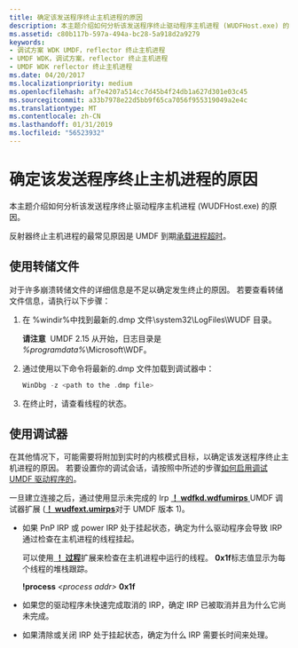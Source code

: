 ```yaml
---
title: 确定该发送程序终止主机进程的原因
description: 本主题介绍如何分析该发送程序终止驱动程序主机进程 (WUDFHost.exe) 的原因。
ms.assetid: c80b117b-597a-494a-bc28-5a918d2a9279
keywords:
- 调试方案 WDK UMDF，reflector 终止主机进程
- UMDF WDK，调试方案，reflector 终止主机进程
- UMDF WDK reflector 终止主机进程
ms.date: 04/20/2017
ms.localizationpriority: medium
ms.openlocfilehash: af7e4207a514cc7d45b4f24db1a627d301e03c45
ms.sourcegitcommit: a33b7978e22d5bb9f65ca7056f955319049a2e4c
ms.translationtype: MT
ms.contentlocale: zh-CN
ms.lasthandoff: 01/31/2019
ms.locfileid: "56523932"
---
```

# <a name="determining-why-the-reflector-terminated-the-host-process"></a>确定该发送程序终止主机进程的原因


本主题介绍如何分析该发送程序终止驱动程序主机进程 (WUDFHost.exe) 的原因。

反射器终止主机进程的最常见原因是 UMDF 到期[承载进程超时](how-umdf-enforces-time-outs.md)。

## <a name="using-dump-files"></a>使用转储文件


对于许多崩溃转储文件的详细信息是不足以确定发生终止的原因。 若要查看转储文件信息，请执行以下步骤：

1.  在 %windir%中找到最新的.dmp 文件\\system32\\LogFiles\\WUDF 目录。

    **请注意**  UMDF 2.15 从开始，日志目录是 *%programdata%*\\Microsoft\\WDF。

     

2.  通过使用以下命令将最新的.dmp 文件加载到调试器中：
    ```cpp
    WinDbg -z <path to the .dmp file>
    ```

3.  在终止时，请查看线程的状态。

## <a name="using-the-debugger"></a>使用调试器


在其他情况下，可能需要将附加到实时的内核模式目标，以确定该发送程序终止主机进程的原因。 若要设置你的调试会话，请按照中所述的步骤[如何启用调试 UMDF 驱动程序的](enabling-a-debugger.md#kd)。

一旦建立连接之后，通过使用显示未完成的 Irp [ **！ wdfkd.wdfumirps** ](https://msdn.microsoft.com/library/windows/hardware/dn265384) UMDF 调试器扩展 ([**！ wudfext.umirps**](https://msdn.microsoft.com/library/windows/hardware/ff566197)对于 UMDF 版本 1)。

-   如果 PnP IRP 或 power IRP 处于挂起状态，确定为什么驱动程序会导致 IRP 通过检查在主机进程的线程挂起。

    可以使用[ **！ 过程**](https://msdn.microsoft.com/library/windows/hardware/ff564717)扩展来检查在主机进程中运行的线程。 **0x1f**标志值显示为每个线程的堆栈跟踪。

    **!process** *&lt;process addr&gt;* **0x1f**

-   如果您的驱动程序未快速完成取消的 IRP，确定 IRP 已被取消并且为什么它尚未完成。
-   如果清除或关闭 IRP 处于挂起状态，确定为什么 IRP 需要长时间来处理。

 

 





